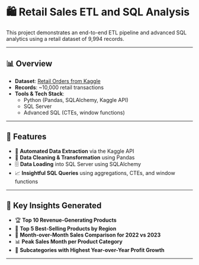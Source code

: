 # 🛍️ Retail Sales ETL and SQL Analysis

This project demonstrates an end-to-end ETL pipeline and advanced SQL analytics using a retail dataset of 9,994 records.

---

## 📊 Overview

- **Dataset**: [Retail Orders from Kaggle](https://www.kaggle.com/datasets/ankitbansal06/retail-orders)
- **Records**: ~10,000 retail transactions
- **Tools & Tech Stack**:
  - Python (Pandas, SQLAlchemy, Kaggle API)
  - SQL Server
  - Advanced SQL (CTEs, window functions)

---

## 🔧 Features

- 🔽 **Automated Data Extraction** via the Kaggle API
- 🧹 **Data Cleaning & Transformation** using Pandas
- 🗄️ **Data Loading** into SQL Server using SQLAlchemy
- 📈 **Insightful SQL Queries** using aggregations, CTEs, and window functions

---

## 🧠 Key Insights Generated

- 🏆 **Top 10 Revenue-Generating Products**
- 📍 **Top 5 Best-Selling Products by Region**
- 📆 **Month-over-Month Sales Comparison for 2022 vs 2023**
- 📊 **Peak Sales Month per Product Category**
- 🚀 **Subcategories with Highest Year-over-Year Profit Growth**

---
